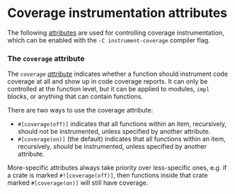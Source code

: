 # Coverage instrumentation attributes

The following [attributes] are used for controlling coverage instrumentation, which can be enabled with the `-C instrument-coverage` compiler flag.

### The `coverage` attribute

The *`coverage` [attribute]* indicates whether a function should instrument code coverage at all and show up in code coverage reports. It can only be controlled at the function level, but it can be applied to modules, `impl` blocks, or anything that can contain functions.

There are two ways to use the coverage attribute:

* `#[coverage(off)]` indicates that all functions within an item, recursively, should not be instrumented, unless specified by another attribute.
* `#[coverage(on)]` (the default) indicates that all functions within an item, recursively, *should* be instrumented, unless specified by another attribute.

More-specific attributes always take priority over less-specific ones, e.g. if a crate is marked `#![coverage(off)]`, then functions inside that crate marked `#[coverage(on)]` will still have coverage.

[attribute]: ../attributes.md
[attributes]: ../attributes.md
